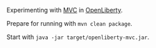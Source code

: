 Experimenting with [MVC](https://www.mvc-spec.org/) in [OpenLiberty](https://openliberty.io/).

Prepare for running with `mvn clean package`.

Start with `java -jar target/openliberty-mvc.jar`.